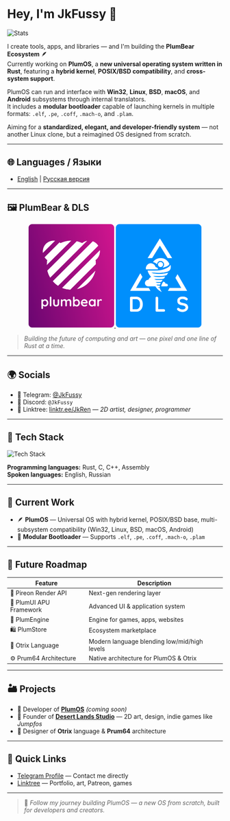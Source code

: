 # Hey, I'm JkFussy 👋

![Stats](https://github-readme-stats.vercel.app/api?username=JkFussy&show_icons=true&theme=dark)

I create tools, apps, and libraries — and I'm building the **PlumBear Ecosystem** 🪶  
Currently working on **PlumOS**, a **new universal operating system written in Rust**, featuring a **hybrid kernel**, **POSIX/BSD compatibility**, and **cross-system support**.

PlumOS can run and interface with **Win32**, **Linux**, **BSD**, **macOS**, and **Android** subsystems through internal translators.  
It includes a **modular bootloader** capable of launching kernels in multiple formats: `.elf`, `.pe`, `.coff`, `.mach-o`, and `.plam`.

Aiming for a **standardized, elegant, and developer-friendly system** — not another Linux clone, but a reimagined OS designed from scratch.

---

## 🌐 Languages / Языки

- [English](README.md) | [Русская версия](README.ru.md)

---

## 🖼️ PlumBear & DLS

<div align="center">
  <a href="https://github.com/JkFussy/PlumOS">
    <img src="assets/plumbear.svg" alt="PlumBear Logo" width="200"/>
  </a>
  <a href="https://linktr.ee/JkRen">
    <img src="assets/dls.svg" alt="Desert Lands Studio Logo" width="200"/>
  </a>
</div>

> *Building the future of computing and art — one pixel and one line of Rust at a time.*

---

## 🌍 Socials

- 📱 Telegram: [@JkFussy](https://t.me/JkFussy)  
- 💬 Discord: `@JkFussy`  
- 🔗 Linktree: [linktr.ee/JkRen](https://linktr.ee/JkRen) — *2D artist, designer, programmer*

---

## 🧠 Tech Stack

<p align="left">
  <img src="https://skillicons.dev/icons?i=rust,c,cpp,apple,linux,bsd,windows,git,blender,figma,vscode" alt="Tech Stack" />
</p>

**Programming languages:** Rust, C, C++, Assembly  
**Spoken languages:** English, Russian

---

## 🧩 Current Work

- 🪶 **PlumOS** — Universal OS with hybrid kernel, POSIX/BSD base, multi-subsystem compatibility (Win32, Linux, BSD, macOS, Android)  
- 🧰 **Modular Bootloader** — Supports `.elf`, `.pe`, `.coff`, `.mach-o`, `.plam`

---

## 🚀 Future Roadmap

| Feature                 | Description                                  |
|-------------------------|----------------------------------------------|
| 🌈 Pireon Render API    | Next-gen rendering layer                     |
| 🧭 PlumUI APU Framework | Advanced UI & application system             |
| 🧱 PlumEngine           | Engine for games, apps, websites             |
| 🛍 PlumStore            | Ecosystem marketplace                        |
| 💬 Otrix Language       | Modern language blending low/mid/high levels |
| ⚙️ Prum64 Architecture | Native architecture for PlumOS & Otrix       |

---

## 🏜 Projects

- 🧩 Developer of **[PlumOS](https://github.com/JkFussy/PlumOS)** *(coming soon)*  
- 🎨 Founder of **[Desert Lands Studio](https://linktr.ee/JkRen)** — 2D art, design, indie games like *Jumpfos*  
- 🧠 Designer of **Otrix** language & **Prum64** architecture

---

## 📌 Quick Links

- [Telegram Profile](https://t.me/JkFussy) — Contact me directly  
- [Linktree](https://linktr.ee/JkRen) — Portfolio, art, Patreon, games

---

> 📣 *Follow my journey building PlumOS — a new OS from scratch, built for developers and creators.*
